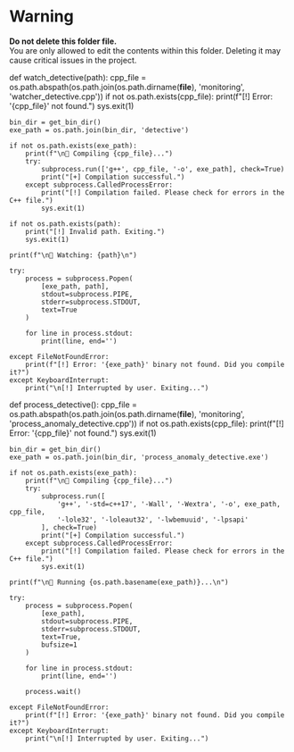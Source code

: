 # Warning

**Do not delete this folder file.**  
You are only allowed to edit the contents within this folder. Deleting it may cause critical issues in the project.


def watch_detective(path):
    cpp_file = os.path.abspath(os.path.join(os.path.dirname(__file__), 'monitoring', 'watcher_detective.cpp'))
    if not os.path.exists(cpp_file):
        print(f"[!] Error: '{cpp_file}' not found.")
        sys.exit(1)

    bin_dir = get_bin_dir()
    exe_path = os.path.join(bin_dir, 'detective')

    if not os.path.exists(exe_path):
        print(f"\n🔨 Compiling {cpp_file}...")
        try:
            subprocess.run(['g++', cpp_file, '-o', exe_path], check=True)
            print("[+] Compilation successful.")
        except subprocess.CalledProcessError:
            print("[!] Compilation failed. Please check for errors in the C++ file.")
            sys.exit(1)

    if not os.path.exists(path):
        print("[!] Invalid path. Exiting.")
        sys.exit(1)

    print(f"\n📂 Watching: {path}\n")

    try:
        process = subprocess.Popen(
            [exe_path, path],
            stdout=subprocess.PIPE,
            stderr=subprocess.STDOUT,
            text=True
        )

        for line in process.stdout:
            print(line, end='')

    except FileNotFoundError:
        print(f"[!] Error: '{exe_path}' binary not found. Did you compile it?")
    except KeyboardInterrupt:
        print("\n[!] Interrupted by user. Exiting...")

def process_detective():
    cpp_file = os.path.abspath(os.path.join(os.path.dirname(__file__), 'monitoring', 'process_anomaly_detective.cpp'))
    if not os.path.exists(cpp_file):
        print(f"[!] Error: '{cpp_file}' not found.")
        sys.exit(1)

    bin_dir = get_bin_dir()
    exe_path = os.path.join(bin_dir, 'process_anomaly_detective.exe')

    if not os.path.exists(exe_path):
        print(f"\n🔨 Compiling {cpp_file}...")
        try:
            subprocess.run([
                'g++', '-std=c++17', '-Wall', '-Wextra', '-o', exe_path, cpp_file,
                '-lole32', '-loleaut32', '-lwbemuuid', '-lpsapi'
            ], check=True)
            print("[+] Compilation successful.")
        except subprocess.CalledProcessError:
            print("[!] Compilation failed. Please check for errors in the C++ file.")
            sys.exit(1)

    print(f"\n🚀 Running {os.path.basename(exe_path)}...\n")

    try:
        process = subprocess.Popen(
            [exe_path],
            stdout=subprocess.PIPE,
            stderr=subprocess.STDOUT,
            text=True,
            bufsize=1
        )

        for line in process.stdout:
            print(line, end='')

        process.wait()

    except FileNotFoundError:
        print(f"[!] Error: '{exe_path}' binary not found. Did you compile it?")
    except KeyboardInterrupt:
        print("\n[!] Interrupted by user. Exiting...")